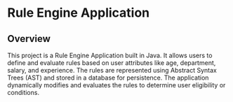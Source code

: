 <h1>Rule Engine Application</h1>
<h2>Overview</h2>
<p>This project is a Rule Engine Application built in Java. It allows users to define and evaluate rules based on user attributes like age, department, salary, and experience. The rules are represented using Abstract Syntax Trees (AST) and stored in a database for persistence. The application dynamically modifies and evaluates the rules to determine user eligibility or conditions.</p>
